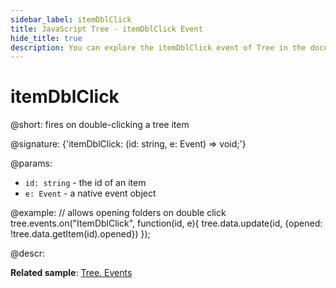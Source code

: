 ```yaml
---
sidebar_label: itemDblClick
title: JavaScript Tree - itemDblClick Event 
hide_title: true
description: You can explore the itemDblClick event of Tree in the documentation of the DHTMLX JavaScript UI library. Browse developer guides and API reference, try out code examples and live demos, and download a free 30-day evaluation version of DHTMLX Suite 7.
---
```

 
# itemDblClick

@short: fires on double-clicking a tree item

@signature: {'itemDblClick: (id: string, e: Event) => void;'}

@params:
- `id: string` - the id of an item
- `e: Event` - a native event object

@example:
// allows opening folders on double click
tree.events.on("ItemDblClick", function(id, e){
	tree.data.update(id, {opened: !tree.data.getItem(id).opened})
});

@descr:

**Related sample**: [Tree. Events](https://snippet.dhtmlx.com/vux1ye9g)

[comment]: # (@related: tree/events_handling.md)
